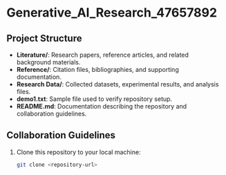 # Generative_AI_Research_47657892

## Project Structure
- **Literature/**: Research papers, reference articles, and related background materials.  
- **Reference/**: Citation files, bibliographies, and supporting documentation.  
- **Research Data/**: Collected datasets, experimental results, and analysis files.  
- **demo1.txt**: Sample file used to verify repository setup.  
- **README.md**: Documentation describing the repository and collaboration guidelines.  

## Collaboration Guidelines
1. Clone this repository to your local machine:  
   ```bash
   git clone <repository-url>

